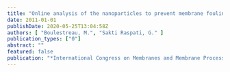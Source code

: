 ```yaml
---
title: "Online analysis of the nanoparticles to prevent membrane fouling by a secondary effluent"
date: 2011-01-01
publishDate: 2020-05-25T13:04:58Z
authors: [ "Boulestreau, M.", "Sakti Raspati, G." ]
publication_types: ["0"]
abstract: ""
featured: false
publication: "*International Congress on Membranes and Membrane Processes*"
---
```


